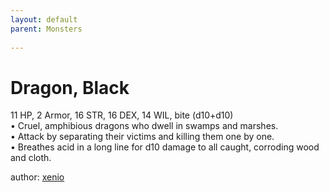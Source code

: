 ```yaml
---
layout: default
parent: Monsters 
   
--- 
```

# Dragon, Black
11 HP, 2 Armor, 16 STR, 16 DEX, 14 WIL, bite (d10+d10)  
• Cruel, amphibious dragons who dwell in swamps and marshes.  
• Attack by separating their victims and killing them one by one.  
• Breathes acid in a long line for d10 damage to all caught, corroding wood and cloth.  




author: [xenio](https://xenioinabottle.blogspot.com/2021/02/classic-monsters-for-cairnito-part-1.html) 


